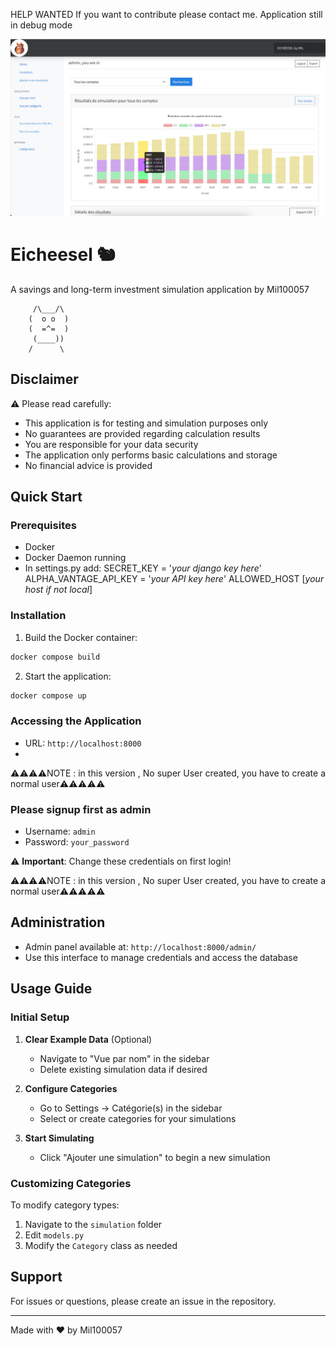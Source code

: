 HELP WANTED
If you want to contribute please contact me.
Application still in debug mode

![img.png](img.png)

# Eicheesel 🐿️

A savings and long-term investment simulation application by Mil100057

```
     /\___/\
    (  o o  )
    (  =^=  ) 
     (____))
    /      \
```

## Disclaimer

⚠️ Please read carefully:
- This application is for testing and simulation purposes only
- No guarantees are provided regarding calculation results
- You are responsible for your data security
- The application only performs basic calculations and storage
- No financial advice is provided

## Quick Start

### Prerequisites
- Docker
- Docker Daemon running
- In settings.py add:
SECRET_KEY = '*your django key here*'
ALPHA_VANTAGE_API_KEY = '*your API key here*'
ALLOWED_HOST [*your host if not local*]

### Installation

1. Build the Docker container:
```bash
docker compose build
```

2. Start the application:
```bash
docker compose up
```

### Accessing the Application

- URL: `http://localhost:8000`
- 
⚠️⚠️⚠️⚠️NOTE : in this version , No super User created, you have to create a normal user⚠️⚠️⚠️⚠️⚠️

### Please signup first as admin
- Username: `admin`
- Password: `your_password`

⚠️ **Important**: Change these credentials on first login!

⚠️⚠️⚠️⚠️NOTE : in this version , No super User created, you have to create a normal user⚠️⚠️⚠️⚠️⚠️

## Administration

- Admin panel available at: `http://localhost:8000/admin/`
- Use this interface to manage credentials and access the database

## Usage Guide

### Initial Setup
1. **Clear Example Data** (Optional)
   - Navigate to "Vue par nom" in the sidebar
   - Delete existing simulation data if desired

2. **Configure Categories**
   - Go to Settings → Catégorie(s) in the sidebar
   - Select or create categories for your simulations

3. **Start Simulating**
   - Click "Ajouter une simulation" to begin a new simulation

### Customizing Categories

To modify category types:
1. Navigate to the `simulation` folder
2. Edit `models.py`
3. Modify the `Category` class as needed

## Support

For issues or questions, please create an issue in the repository.

---

Made with ❤️ by Mil100057
